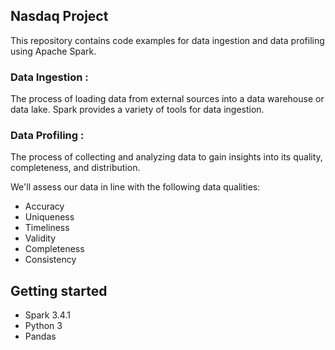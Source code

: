 ## Nasdaq Project

This repository contains code examples for data ingestion and data profiling using Apache Spark.

### Data Ingestion : 
The process of loading data from external sources into a data warehouse or data lake. Spark provides a variety of tools for data ingestion.

### Data Profiling :
The process of collecting and analyzing data to gain insights into its quality, completeness, and distribution.

We'll assess our data in line with the following data qualities:
- Accuracy
- Uniqueness
- Timeliness
- Validity
- Completeness
- Consistency

## Getting started
- Spark 3.4.1
- Python 3
- Pandas
